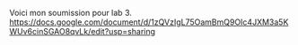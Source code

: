 Voici mon soumission pour lab 3.
https://docs.google.com/document/d/1zQVzIgL75OamBmQ9OIc4JXM3a5KWUv6cinSGAO8qvLk/edit?usp=sharing
